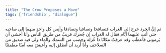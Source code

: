 ```yaml
---
title: "The Crow Proposes a Move"
tags: ['friendship', "dialogue"]
---
```


 ثم إنَّ الجرذ خرج إلى الغراب فتصافحا وتصافيا وتصادقا وأنِس كل واحدٍ منهما إلى صاحبه حتى أتت عليهما أيَّام فقال له الغراب إن جُحرك قريبٌ من طريق الناس وأنا أخشى أن يَرموني فأعطَب وقد عرفتُ مكانًا ذا عُزلة وخِصب من السمك والماء ولي فيه صديق من السلاحف وأنا أُريد أن أنطلق إليه وأعيشَ معه آمنًا مطمئنًا
